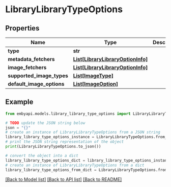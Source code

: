 # LibraryLibraryTypeOptions


## Properties

Name | Type | Description | Notes
------------ | ------------- | ------------- | -------------
**type** | **str** |  | [optional] 
**metadata_fetchers** | [**List[LibraryLibraryOptionInfo]**](LibraryLibraryOptionInfo.md) |  | [optional] 
**image_fetchers** | [**List[LibraryLibraryOptionInfo]**](LibraryLibraryOptionInfo.md) |  | [optional] 
**supported_image_types** | [**List[ImageType]**](ImageType.md) |  | [optional] 
**default_image_options** | [**List[ImageOption]**](ImageOption.md) |  | [optional] 

## Example

```python
from embyapi.models.library_library_type_options import LibraryLibraryTypeOptions

# TODO update the JSON string below
json = "{}"
# create an instance of LibraryLibraryTypeOptions from a JSON string
library_library_type_options_instance = LibraryLibraryTypeOptions.from_json(json)
# print the JSON string representation of the object
print(LibraryLibraryTypeOptions.to_json())

# convert the object into a dict
library_library_type_options_dict = library_library_type_options_instance.to_dict()
# create an instance of LibraryLibraryTypeOptions from a dict
library_library_type_options_from_dict = LibraryLibraryTypeOptions.from_dict(library_library_type_options_dict)
```
[[Back to Model list]](../README.md#documentation-for-models) [[Back to API list]](../README.md#documentation-for-api-endpoints) [[Back to README]](../README.md)


